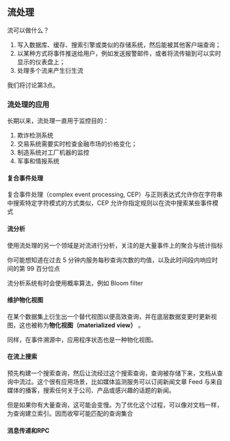 ## 流处理

流可以做什么？

1. 写入数据库、缓存、搜索引擎或类似的存储系统，然后能被其他客户端查询；
2. 以某种方式将事件推送给用户，例如发送报警邮件，或者将流传输到可以实时显示的仪表盘上；
3. 处理多个流来产生衍生流

我们将讨论第3点。

### 流处理的应用

长期以来，流处理一直用于监控目的：

1. 欺诈检测系统
2. 交易系统需要实时检查金融市场的价格变化；
3. 制造系统对工厂机器的监控
4. 军事和情报系统



#### 复合事件处理

复合事件处理（complex event processing, CEP）与正则表达式允许你在字符串中搜索特定字符模式的方式类似，CEP 允许你指定规则以在流中搜索某些事件模式



#### 流分析

使用流处理的另一个领域是对流进行分析，关注的是大量事件上的聚合与统计指标

你可能想知道在过去 5 分钟内服务每秒查询次数的均值，以及此时间段内响应时间的第 99 百分位点

流分析系统有时会使用概率算法，例如 Bloom filter



#### 维护物化视图

在某个数据集上衍生出一个替代视图以便高效查询，并在底层数据变更时更新视图，这也被称为**物化视图（materialized view）** 。

同样，在事件溯源中，应用程序状态也是一种物化视图。

#### 在流上搜索

预先构建一个搜索查询，然后让流经过这个搜索查询，查询被存储下来，文档从查询中流过。这个很有应用场景，比如媒体监测服务可以订阅新闻文章 Feed 与来自媒体的播客，搜索任何关于公司、产品或感兴趣的话题的新闻。

但是如果你有大量查询，这可能会变慢。为了优化这个过程，可以像对文档一样，为查询建立索引。因而收窄可能匹配的查询集合



#### 消息传递和RPC
